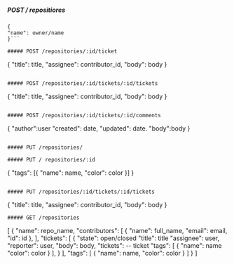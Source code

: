 ##### POST / repositiores
```
{
"name": owner/name
}```

##### POST /repositories/:id/ticket
```
{
  "title": title,
  "assignee": contributor_id,
  "body": body
}
```

##### POST /repositories/:id/tickets/:id/tickets
```
{
  "title": title,
  "assignee": contributor_id,
  "body": body
}
```

##### POST /repositories/:id/tickets/:id/comments
```
{
  "author":user
  "created": date,
  "updated": date.
  "body":body
}
```

##### PUT /repositories/

##### PUT / repositories/:id
```
{
"tags": [{
    "name": name,
    "color": color
}]
}
```

##### PUT /repositories/:id/tickets/:id/tickets
```
{
  "title": title,
  "assignee": contributor_id,
  "body": body
}
```
##### GET /repositories
```
[
  {
    "name": repo_name,
    "contributors": [
      {
        "name": full_name,
        "email": email,
        "id":   id
      },
    ],
    "tickets": [
      {
        "state": open/closed 
        "title": title
        "assignee": user,
        "reporter": user,
        "body": body,
        "tickets": -- ticket
        "tags": [
          {
            "name": name
            "color": color
          }
        ],
      }
    ],
    "tags": [
      {
        "name": name,
        "color": color
    }
    ]
  }
]
```
